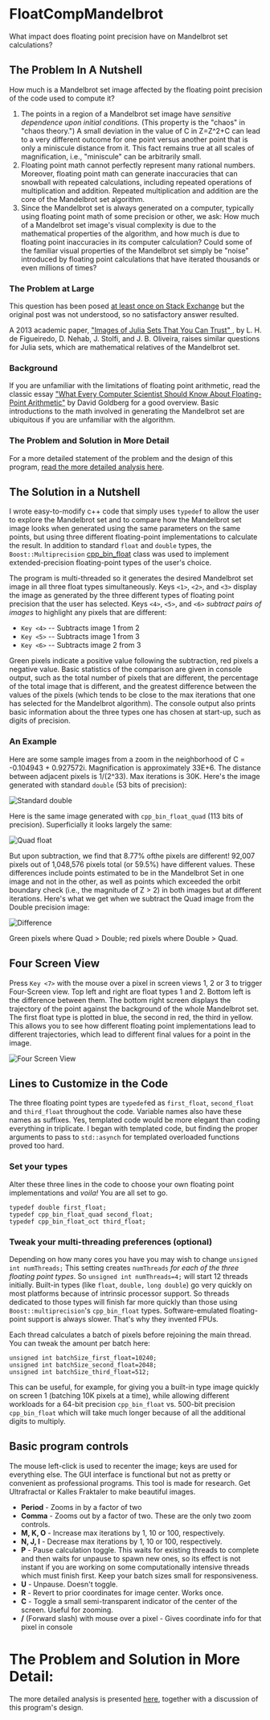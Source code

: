 # FloatCompMandelbrot
What impact does floating point precision have on Mandelbrot set calculations?

## The Problem In A Nutshell
How much is a Mandelbrot set image affected by the floating point precision of the code used to compute it?

1. The points in a region of a Mandelbrot set image have *sensitive dependence upon initial conditions.*  (This property is the "chaos" in "chaos theory.")  A small deviation in the value of C in Z=Z^2+C can lead to a very different outcome for one point versus another point that is only a miniscule distance from it.  This fact remains true at all scales of magnification, i.e., "miniscule" can be arbitrarily small. 
2. Floating point math cannot perfectly represent many rational numbers.  Moreover, floating point math can generate inaccuracies that can snowball with repeated calculations, including repeated operations of multiplication and addition.  Repeated multiplication and addition are the core of the Mandelbrot set algorithm.
3. Since the Mandelbrot set is always generated on a computer, typically using floating point math of some precision or other, we ask: How much of a Mandelbrot set image's visual complexity is due to the mathematical properties of the algorithm, and how much is due to floating point inaccuracies in its computer calculation?  Could some of the familiar visual properties of the Mandelbrot set simply be "noise" introduced by floating point calculations that have iterated thousands or even millions of times?

### The Problem at Large
This question has been posed [at least once on Stack Exchange](https://math.stackexchange.com/questions/2731582/are-the-intriguing-and-lovely-mandelbrot-set-hoops-and-curls-the-result-of-float) but the original post was not understood, so no satisfactory answer resulted.

A 2013 academic paper, ["Images of Julia Sets That You Can Trust" ](https://mathr.co.uk/blog/2018-08-20_trustworthy_fractals.html), by L. H. de Figueiredo, D. Nehab, J. Stolfi, and J. B. Oliveira, raises similar questions for Julia sets, which are mathematical relatives of the Mandelbrot set.

### Background
If you are unfamiliar with the limitations of floating point arithmetic, read the classic essay ["What Every Computer Scientist Should Know About Floating-Point Arithmetic"](https://docs.oracle.com/cd/E19957-01/806-3568/ncg_goldberg.html) by David Goldberg for a good overview.  Basic introductions to the math involved in generating the Mandelbrot set are ubiquitous if you are unfamiliar with the algorithm.

### The Problem and Solution in More Detail
For a more detailed statement of the problem and the design of this program, [read the more detailed analysis here](./FloatCompMset.md).

## The Solution in a Nutshell
I wrote easy-to-modify c++ code that simply uses `typedef` to allow the user to explore the Mandelbrot set and to compare how the Mandelbrot set image looks when generated using the same parameters on the same points, but using three different floating-point implementations to calculate the result.  In addition to standard `float` and `double` types, the `Boost::Multiprecision` [cpp_bin_float](https://www.boost.org/doc/libs/1_79_0/libs/multiprecision/doc/html/boost_multiprecision/tut/floats/cpp_bin_float.html) class was used to implement extended-precision floating-point types of the user's choice.

The program is multi-threaded so it generates the desired Mandelbrot set image in all three float types simultaneously.  Keys `<1>`, `<2>`, and `<3>` display the image as generated by the three different types of floating point precision that the user has selected.  Keys `<4>`, `<5>`, and `<6>` _subtract pairs of images_ to highlight any pixels that are different:

- `Key <4>` -- Subtracts image 1 from 2
- `Key <5>` -- Subtracts image 1 from 3
- `Key <6>` -- Subtracts image 2 from 3

Green pixels indicate a positive value following the subtraction, red pixels a negative value.
Basic statistics of the comparison are given in console output, such as the total number of pixels that are different, the percentage of the total image that is different, and the greatest difference between the values of the pixels (which tends to be close to the max iterations that one has selected for the Mandelbrot algorithm).  The console output also prints basic information about the three types one has chosen at start-up, such as digits of precision.

### An Example
Here are some sample images from a zoom in the neighborhood of C = -0.104943 + 0.927572i. Magnification is approximately 33E+6. The distance between adjacent pixels is 1/(2^33).  Max iterations is 30K.  Here's the image generated with standard `double` (53 bits of precision):


![Standard double](images/Set3-CppDouble.png)

Here is the same image generated with `cpp_bin_float_quad` (113 bits of precision).  Superficially it looks largely the same:


![Quad float](images/Set3-CppQuad.png)

But upon subtraction, we find that 8.77% ofthe pixels are different!  92,007 pixels out of 1,048,576 pixels total (or 59.5%) have different values.  These differences include points estimated to be in the Mandelbrot Set in one image and not in the other, as well as points which exceeded the orbit boundary check (i.e., the magnitude of Z > 2) in both images but at different iterations.  Here's what we get when we subtract the Quad image from the Double precision image:

![Difference](images/Set3-QuadMinusDouble.png)

Green pixels where Quad > Double; red pixels where Double > Quad.

## Four Screen View
Press `Key <7>` with the mouse over a pixel in screen views 1, 2 or 3 to trigger Four-Screen view.  Top left and right are float types 1 and 2.  Bottom left is the difference between them.  The bottom right screen displays the trajectory of the point against the background of the whole Mandelbrot set.  The first float type is plotted in blue, the second in red, the third in yellow.  This allows you to see how different floating point implementations lead to different trajectories, which lead to different final values for a point in the image.

![Four Screen View](images/DiffOrbitsFloatDoubleQuad.png)

## Lines to Customize in the Code
The three floating point types are `typedef`ed as `first_float`, `second_float` and `third_float` throughout the code.  Variable names also have these names as suffixes.  Yes, templated code would be more elegant than coding everything in triplicate.  I began with templated code, but finding the proper arguments to pass to `std::asynch` for templated overloaded functions proved too hard.

### Set your types
Alter these three lines in the code to choose your own floating point implementations and _voila!_ You are all set to go.
```
typedef double first_float;
typedef cpp_bin_float_quad second_float;
typedef cpp_bin_float_oct third_float;
```

### Tweak your multi-threading preferences (optional)
Depending on how many cores you have you may wish to change `unsigned int numThreads;` This setting creates `numThreads` _for each of the three floating point types_.  So `unsigned int numThreads=4;` will start 12 threads initially.  Built-in types (like `float`, `double,` `long double`) go very quickly on most platforms because of intrinsic processor support.  So threads dedicated to those types will finish far more quickly than those using  `Boost::multiprecision`'s `cpp_bin_float` types.  Software-emulated floating-point support is always slower.  That's why they invented FPUs.

Each thread calculates a batch of pixels before rejoining the main thread.  You can tweak the amount per batch here:
```
unsigned int batchSize_first_float=10240;
unsigned int batchSize_second_float=2048;
unsigned int batchSize_third_float=512;
```
This can be useful, for example, for giving you a built-in type image quickly on screen 1 (batching 10K pixels at a time), while allowing different workloads for a 64-bit precision `cpp_bin_float` vs. 500-bit precision `cpp_bin_float` which will take much longer because of all the additional digits to multiply.

## Basic program controls
The mouse left-click is used to recenter the image; keys are used for everything else.  The GUI interface is functional but not as pretty or convenient as professional programs.  This tool is made for research.  Get Ultrafractal or Kalles Fraktaler to make beautiful images.

- **Period** - Zooms in by a factor of two
- **Comma** - Zooms out by a factor of two.  These are the only two zoom controls.
- **M, K, O** - Increase max iterations by 1, 10 or 100, respectively.
- **N, J, I** - Decrease max iterations by 1, 10 or 100, respectively.
- **P** - Pause calculation toggle.  This waits for existing threads to complete and then waits for unpause to spawn new ones, so its effect is not instant if you are working on some computationally intensive threads which must finish first.  Keep your batch sizes small for responsiveness.
- **U** - Unpause.  Doesn't toggle.
- **R** - Revert to prior coordinates for image center.  Works once.
- **C** - Toggle a small semi-transparent indicator of the center of the screen.  Useful for zooming.
- **/** (Forward slash) with mouse over a pixel - Gives coordinate info for that pixel in console


# The Problem and Solution in More Detail: 
 The more detailed analysis is presented [here](./FloatCompMset.md), together with a discussion of this program's design.
